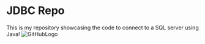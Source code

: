 # JDBC Repo
This is my repository showcasing the code to connect to a SQL server using Java!
![GitHubLogo](https://cdn0.tnwcdn.com/wp-content/blogs.dir/1/files/2018/03/GitHub-brave-hed-796x418.jpg)
